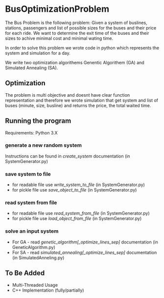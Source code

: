 # BusOptimizationProblem

The Bus Problem is the following problem:
Given a system of buslines, stations, passengers and list of possible  sizes for the buses and their price for each ride.
We want to determine the exit time of the buses and their sizes to achive minimal cost and minimal wating time.

In order to solve this problem we wrote code in python which represents the system and simulation for a day.

We write two optimization algorithems Genentic Algorithem (GA) and Simulated Annealing (SA).

## Optimization

The problem is multi objective and doesnt have clear function representation and therefore we wrote simulation that get system and list of buses (minute, size, busline)
and returns the price, the total waited time.

## Running the program

Requirements: Python 3.X

### generate a new random system

Instructions can be found in *create_system* documentation (in SystemGenerator.py)

### save system to file
* for readable file use *write_system_to_file* (in SystemGenerator.py)
* for pickle file use *save_object_to_file* (in SystemGenerator.py)

### read system from file
* for readable file use *read_system_from_file* (in SystemGenerator.py)
* for pickle file use *load_object_from_file* (in SystemGenerator.py)

### solve an input system

* For GA - read *genetic_algorithm\[_optimize_lines_sep\]* documentation (in GeneticAlgorithm.py)
* For SA - read *simulated_annealing\[_optimize_lines_sep\]* documentation (in SimulatedAnneling.py)


## To Be Added

* Multi-Threaded Usage 
* C++ Implementation (fully/partially)
